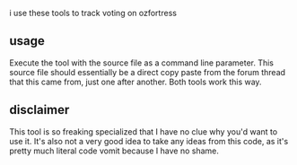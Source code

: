 i use these tools to track voting on ozfortress

## usage
Execute the tool with the source file as a command line parameter. This source file should essentially be a direct copy paste from the forum thread that this came from, just one after another. Both tools work this way.

## disclaimer
This tool is so freaking specialized that I have no clue why you'd want to use it. It's also not a very good idea to take any ideas from this code, as it's pretty much literal code vomit because I have no shame.

